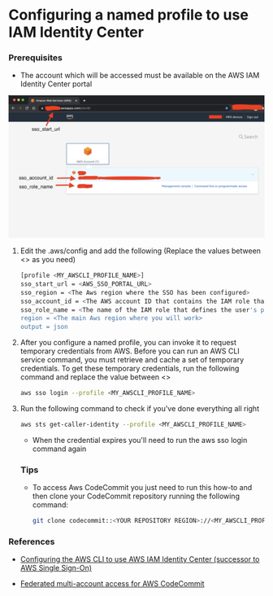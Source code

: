 # Configuring a named profile to use IAM Identity Center

### Prerequisites
* The account which will be accessed must be available on the AWS IAM Identity Center portal

![image](https://github.com/fabbriciocruz/AWS_CLI_Authentication_Methods/blob/6aaac5b21d36275e783ea8912f41553dc4876362/Images/AwsSSOPortal.png)

1. Edit the .aws/config and add the following (Replace the values between <> as you need)

    ```sh
    [profile <MY_AWSCLI_PROFILE_NAME>]
    sso_start_url = <AWS_SSO_PORTAL_URL>
    sso_region = <The Aws region where the SSO has been configured>
    sso_account_id = <The AWS account ID that contains the IAM role that you want to use with this profile>
    sso_role_name = <The name of the IAM role that defines the user's permissions when using this profile>
    region = <The main Aws region where you will work>
    output = json
    ```

2. After you configure a named profile, you can invoke it to request temporary credentials from AWS. Before you can run an AWS CLI service command, you must retrieve and cache a set of temporary credentials. To get these temporary credentials, run the following command and replace the value between <>

    ```sh
    aws sso login --profile <MY_AWSCLI_PROFILE_NAME>
    ```

3. Run the following command to check if you've done everything all right

    ```sh
    aws sts get-caller-identity --profile <MY_AWSCLI_PROFILE_NAME>
    ```

    * When the credential expires you'll need to run the aws sso login command again

    ### Tips
    * To access Aws CodeCommit you just need to run this how-to and then clone your CodeCommit repository running the following command:

        ```sh
        git clone codecommit::<YOUR REPOSITORY REGION>://<MY_AWSCLI_PROFILE_NAME>@<YOUR REPOSITORY NAME>
        ```

### References
* [Configuring the AWS CLI to use AWS IAM Identity Center (successor to AWS Single Sign-On)](https://docs.aws.amazon.com/cli/latest/userguide/cli-configure-sso.html)


* [Federated multi-account access for AWS CodeCommit
](https://aws.amazon.com/blogs/devops/federated-multi-account-access-for-aws-codecommit/)